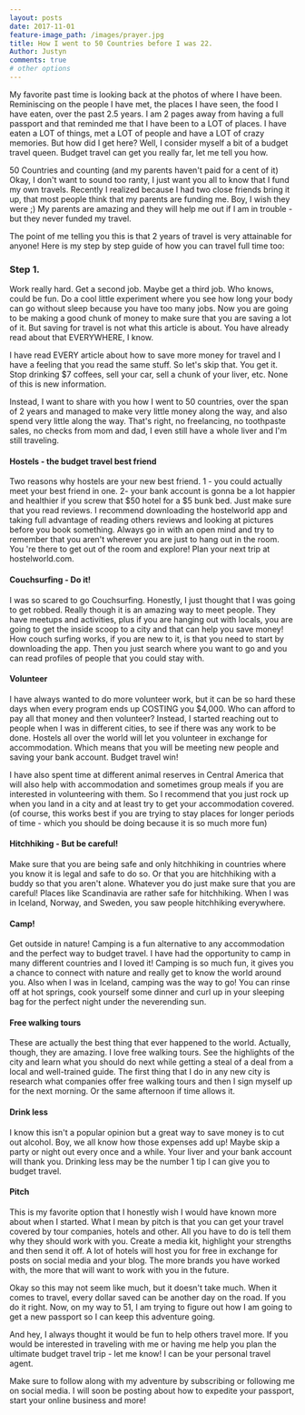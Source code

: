 ```yaml
---
layout: posts
date: 2017-11-01
feature-image_path: /images/prayer.jpg
title: How I went to 50 Countries before I was 22.
Author: Justyn
comments: true
# other options
---
```

My favorite past time is looking back at the photos of where I have been. Reminiscing on the people I have met, the places I have seen, the food I have eaten, over the past 2.5 years. I am 2 pages away from having a full passport and that reminded me that I have been to a LOT of places. I have eaten a LOT of things, met a LOT of people and have a LOT of crazy memories. But how did I get here? Well, I consider myself a bit of a budget travel queen. Budget travel can get you really far, let me tell you how.


50 Countries and counting (and my parents haven't paid for a cent of it)
Okay, I don't want to sound too ranty, I just want you all to know that I fund my own travels. Recently I realized because I had two close friends bring it up, that most people think that my parents are funding me. Boy, I wish they were ;) My parents are amazing and they will help me out if I am in trouble - but they never funded my travel.

The point of me telling you this is that 2 years of travel is very attainable for anyone! Here is my step by step guide of how you can travel full time too:

<h3 class="shorelines lineHeight">Step 1.</h3>

Work really hard. Get a second job. Maybe get a third job. Who knows, could be fun. Do a cool little experiment where you see how long your body can go without sleep because you have too many jobs. Now you are going to be making a good chunk of money to make sure that you are saving a lot of it. But saving for travel is not what this article is about. You have already read about that EVERYWHERE, I know.

I have read EVERY article about how to save more money for travel and I have a feeling that you read the same stuff. So let's skip that. You get it. Stop drinking $7 coffees, sell your car, sell a chunk of your liver, etc. None of this is new information.

Instead, I want to share with you how I went to 50 countries, over the span of 2 years and managed to make very little money along the way, and also spend very little along the way. That's right, no freelancing, no toothpaste sales, no checks from mom and dad, I even still have a whole liver and I'm still traveling.


<h4> Hostels - the budget travel best friend </h4>
Two reasons why hostels are your new best friend. 1 - you could actually meet your best friend in one. 2- your bank account is gonna be a lot happier and healthier if you screw that $50 hotel for a $5 bunk bed. Just make sure that you read reviews. I recommend downloading the hostelworld app and taking full advantage of reading others reviews and looking at pictures before you book something. Always go in with an open mind and try to remember that you aren't wherever you are just to hang out in the room. You 're there to get out of the room and explore! Plan your next trip at hostelworld.com.

<h4> Couchsurfing - Do it! </h4>
I was so scared to go Couchsurfing. Honestly, I just thought that I was going to get robbed. Really though it is an amazing way to meet people. They have meetups and activities, plus if you are hanging out with locals, you are going to get the inside scoop to a city and that can help you save money! How couch surfing works, if you are new to it, is that you need to start by downloading the app. Then you just search where you want to go and you can read profiles of people that you could stay with.

<h4> Volunteer </h4>
I have always wanted to do more volunteer work, but it can be so hard these days when every program ends up COSTING you $4,000. Who can afford to pay all that money and then volunteer? Instead, I started reaching out to people when I was in different cities, to see if there was any work to be done. Hostels all over the world will let you volunteer in exchange for accommodation. Which means that you will be meeting new people and saving your bank account. Budget travel win!

I have also spent time at different animal reserves in Central America that will also help with accommodation and sometimes group meals if you are interested in volunteering with them. So I recommend that you just rock up when you land in a city and at least try to get your accommodation covered. (of course, this works best if you are trying to stay places for longer periods of time - which you should be doing because it is so much more fun)

<h4> Hitchhiking - But be careful! </h4>
Make sure that you are being safe and only hitchhiking in countries where you know it is legal and safe to do so. Or that you are hitchhiking with a buddy so that you aren't alone. Whatever you do just make sure that you are careful! Places like Scandinavia are rather safe for hitchhiking. When I was in Iceland, Norway, and Sweden, you saw people hitchhiking everywhere.

<h4> Camp! </h4>
Get outside in nature! Camping is a fun alternative to any accommodation and the perfect way to budget travel. I have had the opportunity to camp in many different countries and I loved it! Camping is so much fun, it gives you a chance to connect with nature and really get to know the world around you. Also when I was in Iceland, camping was the way to go! You can rinse off at hot springs, cook yourself some dinner and curl up in your sleeping bag for the perfect night under the neverending sun.

<h4> Free walking tours </h4>
These are actually the best thing that ever happened to the world. Actually, though, they are amazing. I love free walking tours. See the highlights of the city and learn what you should do next while getting a steal of a deal from a local and well-trained guide. The first thing that I do in any new city is research what companies offer free walking tours and then I sign myself up for the next morning. Or the same afternoon if time allows it.

<h4> Drink less </h4>
I know this isn't a popular opinion but a great way to save money is to cut out alcohol. Boy, we all know how those expenses add up! Maybe skip a party or night out every once and a while. Your liver and your bank account will thank you. Drinking less may be the number 1 tip I can give you to budget travel.

<h4> Pitch </h4>
This is my favorite option that I honestly wish I would have known more about when I started. What I mean by pitch is that you can get your travel covered by tour companies, hotels and other. All you have to do is tell them why they should work with you. Create a media kit, highlight your strengths and then send it off. A lot of hotels will host you for free in exchange for posts on social media and your blog. The more brands you have worked with, the more that will want to work with you in the future.

Okay so this may not seem like much, but it doesn't take much. When it comes to travel, every dollar saved can be another day on the road. If you do it right. Now, on my way to 51, I am trying to figure out how I am going to get a new passport so I can keep this adventure going.

And hey, I always thought it would be fun to help others travel more. If you would be interested in traveling with me or having me help you plan the ultimate budget travel trip - let me know! I can be your personal travel agent.

Make sure to follow along with my adventure by subscribing or following me on social media. I will soon be posting about how to expedite your passport, start your online business and more!
